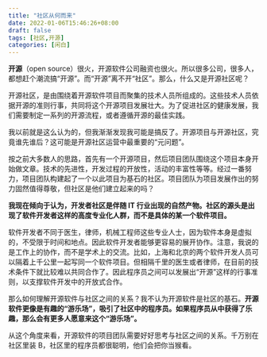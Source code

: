 ```yaml
---
title: "社区从何而来"
date: 2022-01-06T15:46:26+08:00
draft: false
tags: [社区,开源]
categories: [闲白]
---
```


**开源**（open source）很火，开源软件公司融资也很火。所以很多公司，很多人，都想赶个潮流搞“开源”。而“开源”离不开“社区”。那么，什么又是开源社区呢？

开源社区，是由围绕着开源软件项目而聚集的技术人员所组成的。这些技术人员依据开源的准则行事，共同将这个开源项目发展壮大。为了促进社区的健康发展，我们需要制定一系列的开源流程，或者遵循开源的最佳实践。

我以前就是这么认为的，但我渐渐发现我可能是搞反了。开源项目与开源社区，究竟谁先谁后？这可能是开源社区运营中最重要的“元问题”。

按之前大多数人的思路，首先有一个开源项目，然后项目团队围绕这个项目本身开始做文章。技术的先进性，开发过程的开放性，活动的丰富性等等。经过一番努力，项目团队构建起了一个以此项目为基石的社区。项目团队为项目发展作出的努力固然值得尊敬，但社区是他们建立起来的吗？

**我现在倾向于认为，开发者社区是伴随 IT 行业出现的自然产物。社区的源头是出现了软件开发者这样的高度专业化人群，而不是具体的某一个软件项目。**

软件开发者不同于医生，律师，机械工程师这些专业人士，因为软件本身是虚拟的，不受限于时间和地点。因此软件开发者能够更容易的展开协作。注意，我说的是工作上的协作，而不是学术上的交流。比如，上海和北京的两个软件开发人员可以隔着上千公里一起写同一个软件项目。但相隔千里的医生或者律师，在目前的技术条件下就比较难以共同合作了。因此程序员之间可以发展出“开源”这样的行事准则，以支撑软件开发中的开放式合作。

那么如何理解开源软件与社区之间的关系？我不认为开源软件是社区的基石。**开源软件更像是有趣的“游乐场”，吸引了社区中的程序员。如果程序员从中获得了乐趣，那么会有更多人愿意来这个“游乐场”。**

从这个角度来看，开源软件的项目团队需要好好思考与社区之间的关系。千万别在社区里装 B，社区里的程序员都很聪明，他们会把你当猴看。
